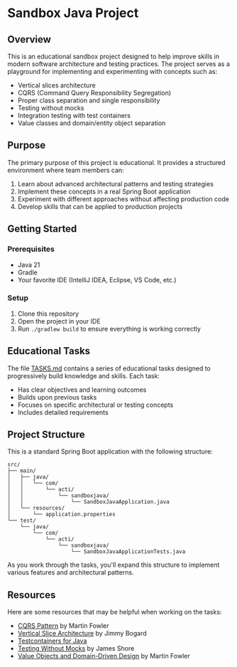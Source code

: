 # Sandbox Java Project

## Overview

This is an educational sandbox project designed to help improve skills in modern software architecture and testing practices. The project serves as a playground for implementing and experimenting with concepts such as:

- Vertical slices architecture
- CQRS (Command Query Responsibility Segregation)
- Proper class separation and single responsibility
- Testing without mocks
- Integration testing with test containers
- Value classes and domain/entity object separation

## Purpose

The primary purpose of this project is educational. It provides a structured environment where team members can:

1. Learn about advanced architectural patterns and testing strategies
2. Implement these concepts in a real Spring Boot application
3. Experiment with different approaches without affecting production code
4. Develop skills that can be applied to production projects

## Getting Started

### Prerequisites

- Java 21
- Gradle
- Your favorite IDE (IntelliJ IDEA, Eclipse, VS Code, etc.)

### Setup

1. Clone this repository
2. Open the project in your IDE
3. Run `./gradlew build` to ensure everything is working correctly

## Educational Tasks

The file [TASKS.md](TASKS.md) contains a series of educational tasks designed to progressively build knowledge and skills. Each task:

- Has clear objectives and learning outcomes
- Builds upon previous tasks
- Focuses on specific architectural or testing concepts
- Includes detailed requirements

## Project Structure

This is a standard Spring Boot application with the following structure:

```
src/
├── main/
│   ├── java/
│   │   └── com/
│   │       └── acti/
│   │           └── sandboxjava/
│   │               └── SandboxJavaApplication.java
│   └── resources/
│       └── application.properties
└── test/
    └── java/
        └── com/
            └── acti/
                └── sandboxjava/
                    └── SandboxJavaApplicationTests.java
```

As you work through the tasks, you'll expand this structure to implement various features and architectural patterns.

## Resources

Here are some resources that may be helpful when working on the tasks:

- [CQRS Pattern](https://martinfowler.com/bliki/CQRS.html) by Martin Fowler
- [Vertical Slice Architecture](https://jimmybogard.com/vertical-slice-architecture/) by Jimmy Bogard
- [Testcontainers for Java](https://www.testcontainers.org/)
- [Testing Without Mocks](https://www.jamesshore.com/v2/blog/2018/testing-without-mocks) by James Shore
- [Value Objects and Domain-Driven Design](https://martinfowler.com/bliki/ValueObject.html) by Martin Fowler
